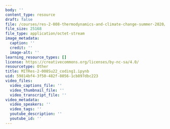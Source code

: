 ```yaml
---
body: ''
content_type: resource
draft: false
file: /courses/res-2-008-thermodynamics-and-climate-change-summer-2020/mitres-2-008su22_coding1.ipynb
file_size: 25168
file_type: application/octet-stream
image_metadata:
  caption: ''
  credit: ''
  image-alt: ''
learning_resource_types: []
license: https://creativecommons.org/licenses/by-nc-sa/4.0/
resourcetype: Other
title: MITRes-2-008Su22_coding1.ipynb
uid: 59814bf4-3f50-482f-8056-1cb897dbc223
video_files:
  video_captions_file: ''
  video_thumbnail_file: ''
  video_transcript_file: ''
video_metadata:
  video_speakers: ''
  video_tags: ''
  youtube_description: ''
  youtube_id: ''
---
```

